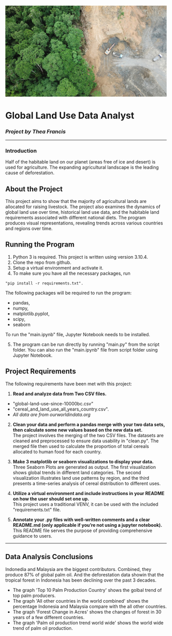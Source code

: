 ![Rainforest Deforestation](image/Rainforest-deforestation.jpg)

# Global Land Use Data Analyst
### *Project by Thea Francis*

---
### Introduction
Half of the habitable land on our planet (areas free of ice and desert) is used for agriculture. The expanding agricultural landscape is the leading cause of deforestation.

## About the Project
This project aims to show that the majority of agricultural lands are allocated for raising livestock. The project also examines the dynamics of global land use over time, historical land use data, and the habitable land requirements associated with different national diets. The program produces visual representations, revealing trends across various countries and regions over time.


## Running the Program
1. Python 3 is required. This project is written using version 3.10.4.
2. Clone the repo from github.
3. Setup a virtual environment and activate it.
4. To make sure you have all the necessary packages, run
```
"pip install -r requirements.txt". 
```
 The following packages will be required to run the program: 
- pandas, 
- numpy, 
- matplotlib.pyplot, 
- scipy,
- seaborn </br>

To run the "main.ipynb" file, Jupyter Notebook needs to be installed. </br>

5. The program can be run directly by running "main.py" from the script folder. You can also run the "main.ipynb" file from script folder using Jupyter Notebook.



## Project Requirements

The following requirements have been met with this project:

1. **Read and analyze data from Two CSV files.**
- "global-land-use-since-10000bc.csv"
- "cereal_and_land_use_all_years_country.csv". 
- *All data are from ourworldindata.org* 

2. **Clean your data and perform a pandas merge with your two data sets, then calculate some new values based on the new data set.** </br>
The project involves the merging of the two CSV files. The datasets are cleaned and preprocessed to ensure data usability in "clean.py". The merged file then used to calculate the proportion of total cereals allocated to human food for each country.

3. **Make 3 matplotlib or seaborn visualizations to display your data.** </br>
Three Seaborn Plots are generated as output. The first visualization shows global trends in different land categories. The second visualization illustrates land use patterns by region, and the third presents a time-series analysis of cereal distribution to different uses.

4. **Utilize a virtual environment and include instructions in your README on how the user should set one up.** </br>
This project uses a traditional VENV, it can be used with the included "requirements.txt" file.

5. **Annotate your .py files with well-written comments and a clear README.md (only applicable if you’re not using a jupyter notebook).** </br>
This README file serves the purpose of providing comprehensive guidance to users. 

---
## Data Analysis Conclusions 
Indonedia and Malaysia are the biggest contributors. Combined, they produce 87% of global palm oil. And the deforestation data showin that the tropical forest in Indonesia has been declining over the past 3 decades. 
- The graph 'Top 10 Palm Production Country' shows the golbal trend of top palm producers. 
- The graph 'All other countries in the world combined' shows the percentage Indonesia and Malaysia compare with the all other countries. 
- The graph 'Forest Change in Acres' shows the changes of forest in 30 years of a few different countries. 
- The graph 'Palm oil production trend world wide' shows the world wide trend of palm oil production.
